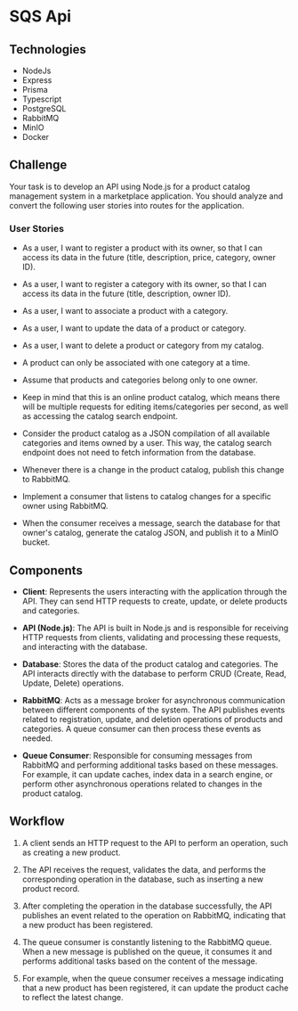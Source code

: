 # SQS Api

## Technologies

- NodeJs
- Express
- Prisma
- Typescript
- PostgreSQL
- RabbitMQ
- MinIO
- Docker

## Challenge

Your task is to develop an API using Node.js for a product catalog management system in a marketplace application. You should analyze and convert the following user stories into routes for the application.

### User Stories

- As a user, I want to register a product with its owner, so that I can access its data in the future (title, description, price, category, owner ID).

- As a user, I want to register a category with its owner, so that I can access its data in the future (title, description, owner ID).

- As a user, I want to associate a product with a category.

- As a user, I want to update the data of a product or category.

- As a user, I want to delete a product or category from my catalog.

- A product can only be associated with one category at a time.

- Assume that products and categories belong only to one owner.

- Keep in mind that this is an online product catalog, which means there will be multiple requests for editing items/categories per second, as well as accessing the catalog search endpoint.

- Consider the product catalog as a JSON compilation of all available categories and items owned by a user. This way, the catalog search endpoint does not need to fetch information from the database.

- Whenever there is a change in the product catalog, publish this change to RabbitMQ.

- Implement a consumer that listens to catalog changes for a specific owner using RabbitMQ.

- When the consumer receives a message, search the database for that owner's catalog, generate the catalog JSON, and publish it to a MinIO bucket.

## Components

- **Client**: Represents the users interacting with the application through the API. They can send HTTP requests to create, update, or delete products and categories.

- **API (Node.js)**: The API is built in Node.js and is responsible for receiving HTTP requests from clients, validating and processing these requests, and interacting with the database.

- **Database**: Stores the data of the product catalog and categories. The API interacts directly with the database to perform CRUD (Create, Read, Update, Delete) operations.

- **RabbitMQ**: Acts as a message broker for asynchronous communication between different components of the system. The API publishes events related to registration, update, and deletion operations of products and categories. A queue consumer can then process these events as needed.

- **Queue Consumer**: Responsible for consuming messages from RabbitMQ and performing additional tasks based on these messages. For example, it can update caches, index data in a search engine, or perform other asynchronous operations related to changes in the product catalog.

## Workflow

1. A client sends an HTTP request to the API to perform an operation, such as creating a new product.

2. The API receives the request, validates the data, and performs the corresponding operation in the database, such as inserting a new product record.

3. After completing the operation in the database successfully, the API publishes an event related to the operation on RabbitMQ, indicating that a new product has been registered.

4. The queue consumer is constantly listening to the RabbitMQ queue. When a new message is published on the queue, it consumes it and performs additional tasks based on the content of the message.

5. For example, when the queue consumer receives a message indicating that a new product has been registered, it can update the product cache to reflect the latest change.
